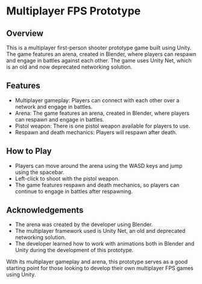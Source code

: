 # Multiplayer FPS Prototype

## Overview
This is a multiplayer first-person shooter prototype game built using Unity. The game features an arena, created in Blender, where players can respawn and engage in battles against each other. The game uses Unity Net, which is an old and now deprecated networking solution. 

## Features
- Multiplayer gameplay: Players can connect with each other over a network and engage in battles.
- Arena: The game features an arena, created in Blender, where players can respawn and engage in battles.
- Pistol weapon: There is one pistol weapon available for players to use.
- Respawn and death mechanics: Players will respawn after death.

## How to Play
- Players can move around the arena using the WASD keys and jump using the spacebar.
- Left-click to shoot with the pistol weapon.
- The game features respawn and death mechanics, so players can continue to engage in battles after respawning.

## Acknowledgements
- The arena was created by the developer using Blender.
- The multiplayer framework used is Unity Net, an old and deprecated networking solution.
- The developer learned how to work with animations both in Blender and Unity during the development of this prototype.

With its multiplayer gameplay and arena, this prototype serves as a good starting point for those looking to develop their own multiplayer FPS games using Unity.

